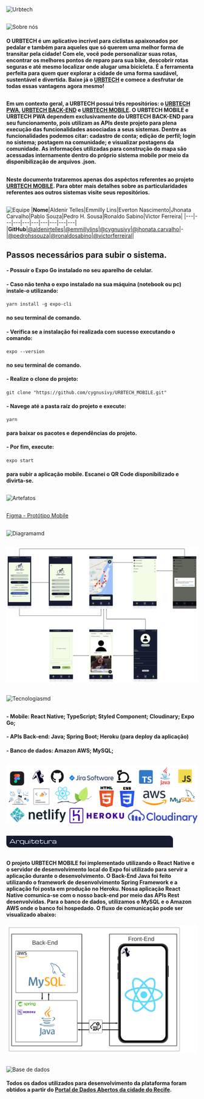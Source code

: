 
![Urbtech](./assets/img/readme/urbtechmd.png) 
##
![Sobre nós](./assets/img/readme/sobrenos.png)

#### O URBTECH é um aplicativo incrível para ciclistas apaixonados por pedalar e também para aqueles que só querem uma melhor forma de transitar pela cidade! Com ele, você pode personalizar suas rotas, encontrar os melhores pontos de reparo para sua bike, descobrir rotas seguras e até mesmo localizar onde alugar uma bicicleta. É a ferramenta perfeita para quem quer explorar a cidade de uma forma saudável, sustentável e divertida. Baixe já o [URBTECH](https://urbtech.netlify.app) e comece a desfrutar de todas essas vantagens agora mesmo!
##
#### Em um contexto geral, a URBTECH possui três repositórios: o [URBTECH PWA](https://github.com/cygnusivy/URBTECH), [URBTECH BACK-END](https://github.com/cygnusivy/BACKEND_URBTECH) e [URBTECH MOBILE](https://github.com/cygnusivy/URBTECH_MOBILE). O URBTECH MOBILE e URBTECH PWA dependem exclusivamente do URBTECH BACK-END para seu funcionamento, pois utilizam as APIs deste projeto para plena execução das funcionalidades asoociadas a seus sistemas. Dentre as funcionalidades podemos citar: cadastro de conta; edição de perfil; login no sistema; postagem na comunidade; e visualizar postagens da comunidade. As informações utilizadas para construção do mapa são acessadas internamente dentro do próprio sistema mobile por meio da disponibilização de arquivos .json.
##
#### Neste documento trataremos apenas dos aspéctos referentes ao projeto [URBTECH MOBILE](https://github.com/cygnusivy/URBTECH_MOBILE). Para obter mais detalhes sobre as particularidades referentes aos outros sistemas visite seus repositórios.
##
![Equipe](./assets/img/readme/equipe.png)
|**Nome**|Aldenir Telles|Emmilly Lins|Everton Nascimento|Jhonata Carvalho|Pablo Souza|Pedro H. Sousa|Ronaldo Sabino|Victor Ferreira|
|---|---|---|---|---|---|---|---|---|
|**GitHub**|[@aldenirtelles](https://github.com/aldenirtelles)|[@emmillylins](https://github.com/emmillylins)|[@cygnusivy](https://github.com/cygnusivy)|[@jhonata.carvalho](https://github.com/SaveTheForest)|-|[@pedrohssouza](https://github.com/pedrohssouza)|[@ronaldosabino](https://github.com/ronaldosabino)|[@victorferreiral](https://github.com/victorferreiral)|
##
## Passos necessários para subir o sistema.
#### - Possuir o Expo Go instalado no seu aparelho de celular.
#### - Caso não tenha o expo instalado na sua máquina (notebook ou pc) instale-o utilizando: 
```
yarn install -g expo-cli
```
#### no seu terminal de comando. 
#### - Verifica se a instalação foi realizada com sucesso executando o comando: 
```
expo --version
```
#### no seu terminal de comando.
#### - Realize o clone do projeto:
```
git clone "https://github.com/cygnusivy/URBTECH_MOBILE.git"
```
#### - Navege até a pasta raíz do projeto e execute:
```
yarn 
```
#### para baixar os pacotes e dependências do projeto.
#### - Por fim, execute:
```
expo start
```
#### para subir a aplicação mobile. Escanei o QR Code disponibilizado e divirta-se.
##
![Artefatos](./assets/img/readme/artefatos.png)
##
<a href="https://www.figma.com/file/9cTYQ1oBqvuStSaEPpmT79/URBTECH?node-id=20-2&t=cLoR578noDStaAkv-0" target="_blank" rel="noopener">Figma - Protótipo Mobile</a>
##
![Diagramamd](./assets/img/readme/diagrama.png)
##
![Diagrama](./assets/img/readme/fluxo.png)
##
![Tecnologiasmd](./assets/img/readme/tecnologia.png)
##
#### - Mobile: React Native; TypeScript; Styled Component; Cloudinary; Expo Go;
#### - APIs Back-end: Java; Spring Boot; Heroku (para deploy da aplicação)
#### - Banco de dados: Amazon AWS; MySQL;
##
![Tecnologias](./assets/img/readme/tecatualizado.png)
##
![Arquiteturamd](./assets/img/readme/txtaqut.png)
##
#### O projeto URBTECH MOBILE foi implementado utilizando o React Native e o servidor de desenvolvimento local do Expo foi utilizado para servir a aplicação durante o desenvolvimento. O Back-End Java foi feito utilizando o framework de desenvolvimento Spring Framework e a aplicação foi posta em produção no Heroku. Nossa aplicação React Native comunica-se com o nosso back-end por meio das APIs Rest desenvolvidas. Para o banco de dados, utilizamos o MySQL e o Amazon AWS onde o banco foi hospedado. O fluxo de comunicação pode ser visualizado abaixo:
![Arquitetura](./assets/img/readme/arqt.png)
##
![Base de dados](./assets/img/readme/basedados.png)

#### Todos os dados utilizados para desenvolvimento da plataforma foram obtidos a partir do [Portal de Dados Abertos da cidade do Recife](http://dados.recife.pe.gov.br/).
